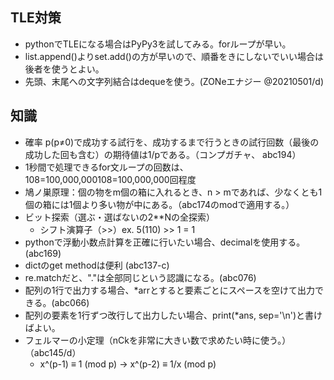 ## TLE対策
- pythonでTLEになる場合はPyPy3を試してみる。forループが早い。
- list.append()よりset.add()の方が早いので、順番をきにしないでいい場合は後者を使うとよい。
- 先頭、末尾への文字列結合はdequeを使う。(ZONeエナジー @20210501/d)

## 知識
- 確率 
p(p≠0)で成功する試行を、成功するまで行うときの試行回数（最後の成功した回も含む）の期待値は1/pである。（コンプガチャ、 abc194）
- 1秒間で処理できるfor文ループの回数は、108=100,000,000108=100,000,000回程度
- 鳩ノ巣原理：個の物をm個の箱に入れるとき、n > mであれば、少なくとも1個の箱には1個より多い物が中にある。（abc174のmodで適用する。）
- ビット探索（選ぶ・選ばないの2**Nの全探索）
    - シフト演算子（>>）ex. 5(110) >> 1 = 1
- pythonで浮動小数点計算を正確に行いたい場合、decimalを使用する。(abc169)
- dictのget methodは便利 (abc137-c)
- re.matchだと、"."は全部同じという認識になる。(abc076)
- 配列の1行で出力する場合、*arrとすると要素ごとにスペースを空けて出力できる。(abc066)
- 配列の要素を1行ずつ改行して出力したい場合、print(*ans, sep='\n')と書けばよい。
- フェルマーの小定理（nCkを非常に大きい数で求めたい時に使う。）（abc145/d）
    - x^(p-1) ≡ 1 (mod p) → x^(p-2) ≡ 1/x (mod p)